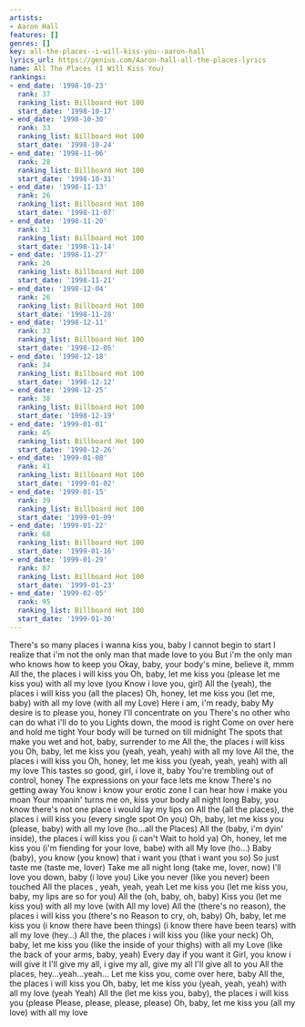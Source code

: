 ```yaml
---
artists:
- Aaron Hall
features: []
genres: []
key: all-the-places--i-will-kiss-you--aaron-hall
lyrics_url: https://genius.com/Aaron-hall-all-the-places-lyrics
name: All The Places (I Will Kiss You)
rankings:
- end_date: '1998-10-23'
  rank: 37
  ranking_list: Billboard Hot 100
  start_date: '1998-10-17'
- end_date: '1998-10-30'
  rank: 33
  ranking_list: Billboard Hot 100
  start_date: '1998-10-24'
- end_date: '1998-11-06'
  rank: 28
  ranking_list: Billboard Hot 100
  start_date: '1998-10-31'
- end_date: '1998-11-13'
  rank: 26
  ranking_list: Billboard Hot 100
  start_date: '1998-11-07'
- end_date: '1998-11-20'
  rank: 31
  ranking_list: Billboard Hot 100
  start_date: '1998-11-14'
- end_date: '1998-11-27'
  rank: 26
  ranking_list: Billboard Hot 100
  start_date: '1998-11-21'
- end_date: '1998-12-04'
  rank: 26
  ranking_list: Billboard Hot 100
  start_date: '1998-11-28'
- end_date: '1998-12-11'
  rank: 33
  ranking_list: Billboard Hot 100
  start_date: '1998-12-05'
- end_date: '1998-12-18'
  rank: 34
  ranking_list: Billboard Hot 100
  start_date: '1998-12-12'
- end_date: '1998-12-25'
  rank: 38
  ranking_list: Billboard Hot 100
  start_date: '1998-12-19'
- end_date: '1999-01-01'
  rank: 45
  ranking_list: Billboard Hot 100
  start_date: '1998-12-26'
- end_date: '1999-01-08'
  rank: 41
  ranking_list: Billboard Hot 100
  start_date: '1999-01-02'
- end_date: '1999-01-15'
  rank: 39
  ranking_list: Billboard Hot 100
  start_date: '1999-01-09'
- end_date: '1999-01-22'
  rank: 68
  ranking_list: Billboard Hot 100
  start_date: '1999-01-16'
- end_date: '1999-01-29'
  rank: 87
  ranking_list: Billboard Hot 100
  start_date: '1999-01-23'
- end_date: '1999-02-05'
  rank: 95
  ranking_list: Billboard Hot 100
  start_date: '1999-01-30'
---
```

There's so many places i wanna kiss you, baby
I cannot begin to start
I realize that i'm not the only man that made love to you
But i'm the only man who knows how to keep you
Okay, baby, your body's mine, believe it, mmm
All the, the places i will kiss you
Oh, baby, let me kiss you (please let me kiss you) with all my love (you
Know i love you, girl)
All the (yeah), the places i will kiss you (all the places)
Oh, honey, let me kiss you (let me, baby) with all my love (with all my
Love)
Here i am, i'm ready, baby
My desire is to please you, honey
I'll concentrate on you
There's no other who can do what i'll do to you
Lights down, the mood is right
Come on over here and hold me tight
Your body will be turned on till midnight
The spots that make you wet and hot, baby, surrender to me
All the, the places i will kiss you
Oh, baby, let me kiss you (yeah, yeah, yeah) with all my love
All the, the places i will kiss you
Oh, honey, let me kiss you (yeah, yeah, yeah) with all my love
This tastes so good, girl, i love it, baby
You're trembling out of control, honey
The expressions on your face lets me know
There's no getting away
You know i know your erotic zone
I can hear how i make you moan
Your moanin' turns me on, kiss your body all night long
Baby, you know there's not one place i would lay my lips on
All the (all the places), the places i will kiss you (every single spot
On you)
Oh, baby, let me kiss you (please, baby) with all my love (ho…all the
Places)
All the (baby, i'm dyin' inside), the places i will kiss you (i can't
Wait to hold ya)
Oh, honey, let me kiss you (i'm fiending for your love, babe) with all
My love (ho…)
Baby (baby), you know (you know) that i want you (that i want you so)
So just taste me (taste me, lover)
Take me all night long (take me, lover, now)
I'll love you down, baby (i love you)
Like you never (like you never) been touched
All the places , yeah, yeah, yeah
Let me kiss you (let me kiss you, baby, my lips are so for you)
All the  (oh, baby, oh, baby)
Kiss you  (let me kiss you) with all my love (with
All my love)
All the (there's no reason), the places i will kiss you (there's no
Reason to cry, oh, baby)
Oh, baby, let me kiss you (i know there have been things)
(i know there have been tears) with all my love (hey…)
All the, the places i will kiss you (like your neck)
Oh, baby, let me kiss you (like the inside of your thighs) with all my
Love
(like the back of your arms, baby, yeah)
Every day if you want it
Girl, you know i will give it
I'll give my all, i give my all, give my all
I'll give all to you
All the places, hey…yeah…yeah…
Let me kiss you, come over here, baby
All the, the places i will kiss you
Oh, baby, let me kiss you (yeah, yeah, yeah) with all my love (yeah
Yeah)
All the (let me kiss you, baby), the places i will kiss you (please
Please, please, please, please)
Oh, baby, let me kiss you (all my love) with all my love
